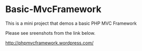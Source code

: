 Basic-MvcFramework
==================

This is a mini project that demos a basic PHP MVC Framework  

Please see sreenshots from the link below.

http://phpmvcframework.wordpress.com/
